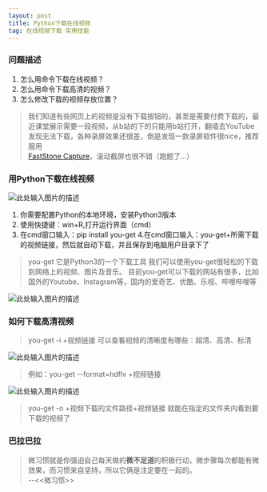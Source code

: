 ```yaml
---
layout: post
title: Python下载在线视频
tag: 在线视频下载 实用技能
---
```


### 问题描述

 1. 怎么用命令下载在线视频？
 2. 怎么用命令下载高清的视频？
 3. 怎么修改下载的视频存放位置？
 

> 我们知道有些网页上的视频是没有下载按钮的，甚至是需要付费下载的，最近课堂展示需要一段视频，从b站的下的只能用b站打开，翻墙去YouTube发现无法下载，各种录屏效果还很差，倒是发现一款录屏软件很nice，推荐服用	
> [FastStone Capture][1]，滚动截屏也很不错（跑题了...）

### 用Python下载在线视频
![此处输入图片的描述][2]

 1. 你需要配置Python的本地环境，安装Python3版本
 2. 使用快捷键：win+R,打开运行界面（cmd）
 3. 在cmd窗口输入：pip install you-get
 4.在cmd窗口输入：you-get+所需下载的视频链接，然后就自动下载，并且保存到电脑用户目录下了
> you-get 它是Python3的一个下载工具 我们可以使用you-get很轻松的下载到网络上的视频、图片及音乐。
> 目前you-get可以下载的网站有很多，比如国外的Youtube、Instagram等，国内的爱奇艺、优酷、乐视、哔哩哔哩等 
 
 ![此处输入图片的描述][3]



### 如何下载高清视频

> you-get -i +视频链接 可以查看视频的清晰度有哪些：超清、高清、标清

![此处输入图片的描述][4]

> 例如：you-get --format=hdflv +视频链接

![此处输入图片的描述][5]
 
  

> you-get -o +视频下载的文件路径+视频链接   就能在指定的文件夹内看到要下载的视频了

### 巴拉巴拉

> 微习惯就是你强迫自己每天做的**微不足道**的积极行动，微步骤每次都能有微效果，而习惯来自坚持，所以它俩是注定要在一起的。   
>                                                    --<<微习惯>>

 



  


  [1]: https://faststone-capture.en.softonic.com
  [2]: https://blog-1258233124.cos.ap-beijing.myqcloud.com/video-1.png
  [3]: https://blog-1258233124.cos.ap-beijing.myqcloud.com/video-2.png
  [4]: https://blog-1258233124.cos.ap-beijing.myqcloud.com/video-3.png
  [5]: https://blog-1258233124.cos.ap-beijing.myqcloud.com/video-4.png